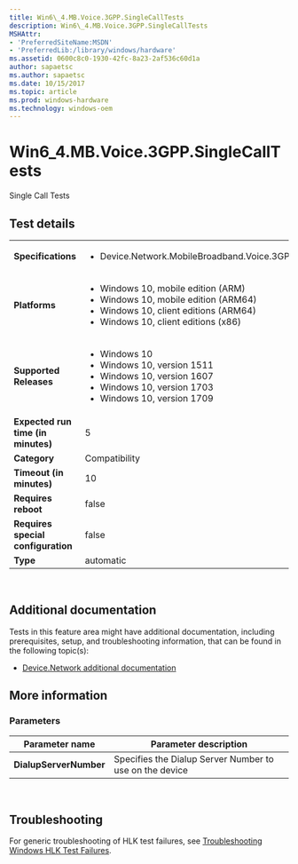 ```yaml
---
title: Win6\_4.MB.Voice.3GPP.SingleCallTests
description: Win6\_4.MB.Voice.3GPP.SingleCallTests
MSHAttr:
- 'PreferredSiteName:MSDN'
- 'PreferredLib:/library/windows/hardware'
ms.assetid: 0600c8c0-1930-42fc-8a23-2af536c60d1a
author: sapaetsc
ms.author: sapaetsc
ms.date: 10/15/2017
ms.topic: article
ms.prod: windows-hardware
ms.technology: windows-oem
---
```


# <span id="p_hlk_test.ff12f8c2-e9d5-4e30-818f-60915bdd46cd"></span>Win6\_4.MB.Voice.3GPP.SingleCallTests


Single Call Tests

## Test details
|||
|---|---|
| **Specifications**  | <ul><li>Device.Network.MobileBroadband.Voice.3GPP.Discretional</li></ul> |  
| **Platforms**   | <ul><li>Windows 10, mobile edition (ARM)</li><li>Windows 10, mobile edition (ARM64)</li><li>Windows 10, client editions (ARM64)</li><li>Windows 10, client editions (x86)</li></ul> |
| **Supported Releases** | <ul><li>Windows 10</li><li>Windows 10, version 1511</li><li>Windows 10, version 1607</li><li>Windows 10, version 1703</li><li>Windows 10, version 1709</li></ul> |
|**Expected run time (in minutes)**| 5 |
|**Category**| Compatibility |
|**Timeout (in minutes)**| 10 |
|**Requires reboot**| false |
|**Requires special configuration**| false |
|**Type**| automatic |

 

## <span id="Additional_documentation"></span><span id="additional_documentation"></span><span id="ADDITIONAL_DOCUMENTATION"></span>Additional documentation


Tests in this feature area might have additional documentation, including prerequisites, setup, and troubleshooting information, that can be found in the following topic(s):

-   [Device.Network additional documentation](device-network-additional-documentation.md)

## <span id="More_information"></span><span id="more_information"></span><span id="MORE_INFORMATION"></span>More information


### <span id="Parameters"></span><span id="parameters"></span><span id="PARAMETERS"></span>Parameters

| Parameter name         | Parameter description                                   |
|------------------------|---------------------------------------------------------|
| **DialupServerNumber** | Specifies the Dialup Server Number to use on the device |

 

## <span id="Troubleshooting"></span><span id="troubleshooting"></span><span id="TROUBLESHOOTING"></span>Troubleshooting


For generic troubleshooting of HLK test failures, see [Troubleshooting Windows HLK Test Failures](..\user\troubleshooting-windows-hlk-test-failures.md).

 

 






